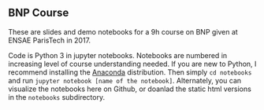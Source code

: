 ## BNP Course

These are slides and demo notebooks for a 9h course on BNP given at ENSAE ParisTech in 2017.

Code is Python 3 in jupyter notebooks. Notebooks are numbered in increasing level of course understanding needed. If you are new to Python, I recommend installing the [Anaconda](https://www.anaconda.com/download/#macos) distribution. Then simply
`cd notebooks`
and run
`jupyter notebook [name of the notebook]`. Alternately, you can visualize the notebooks here on Github, or doanlad the static html versions in the `notebooks` subdirectory.
